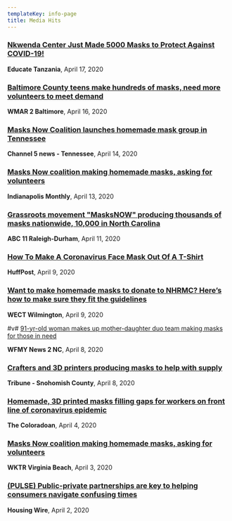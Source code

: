 ```yaml
---
templateKey: info-page
title: Media Hits
---
```

### [Nkwenda Center Just Made 5000 Masks to Protect Against COVID-19!](http://educatetanzania.org/2020/04/covid19-5000-masks-counting/?fbclid=IwAR0vET5eVqlvGIVMrTiMn-o32_d2cp3pZjtPUOM7qLp0eJX4O_UtBzPEbwQ)

**Educate Tanzania**, April 17, 2020

### [Baltimore County teens make hundreds of masks, need more volunteers to meet demand](https://www.wmar2news.com/were-open/stronger2gether/baltimore-county-teens-make-hundreds-of-masks-need-more-volunteers-to-meet-demand)

**WMAR 2 Baltimore**, April 16, 2020

### [Masks Now Coalition launches homemade mask group in Tennessee](https://www.newschannel5.com/news/masks-now-coalition-launches-homemade-mask-group-in-tennessee)

**Channel 5 news - Tennessee**, April 14, 2020

### [Masks Now coalition making homemade masks, asking for volunteers](https://www.indianapolismonthly.com/arts-and-culture/how-to-volunteer-and-provide-help-to-local-resources#.XpWfJ9jv6po.facebook)

**Indianapolis Monthly**, April 13, 2020

### [Grassroots movement "MasksNOW" producing thousands of masks nationwide, 10,000 in North Carolina](https://abc11.com/masksnow-the-coalition-masks-now-volunteerpatterns/6096098/)

**ABC 11 Raleigh-Durham**, April 11, 2020

### [How To Make A Coronavirus Face Mask Out Of A T-Shirt](https://www.huffpost.com/entry/how-to-make-t-shirt-face-mask-coronavirus_l_5e8f2f06c5b6b371812d15af?guccounter=1)

**HuffPost**, April 9, 2020

### [Want to make homemade masks to donate to NHRMC? Here’s how to make sure they fit the guidelines](https://www.wect.com/2020/04/09/want-make-homemade-masks-donate-nhrmc-heres-how-make-sure-they-fit-guidelines/)

**WECT Wilmington**, April 9, 2020

#v# [91-yr-old woman makes up mother-daughter duo team making masks for those in need](https://www.wfmynews2.com/article/news/local/mother-daughter-duo-team-up-to-make-masks-for-those-in-need/83-40f96b48-720f-493a-8faf-85910d0aa60b)

**WFMY News 2 NC**, April 8, 2020

### [Crafters and 3D printers producing masks to help with supply](http://www.snoho.com/html/stories_2020/04082020_mask_makers.html)

**Tribune - Snohomish County**, April 8, 2020

### [Homemade, 3D printed masks filling gaps for workers on front line of coronavirus epidemic](https://www.coloradoan.com/story/news/2020/04/04/coronavirus-colorado-homemade-3-d-printed-masks-filling-gaps/5087018002/)

**The Coloradoan**, April 4, 2020

### [Masks Now coalition making homemade masks, asking for volunteers](https://www.wtkr.com/news/masks-now-coalition-making-homemade-masks-ask-for-volunteers)

**WKTR Virginia Beach**, April 3, 2020

### [(PULSE) Public-private partnerships are key to helping consumers navigate confusing times](https://www.housingwire.com/articles/pulse-public-private-partnerships-are-key-to-helping-consumers-navigate-confusing-times/)

**Housing Wire**, April 2, 2020